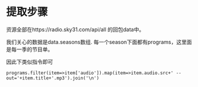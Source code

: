 # 提取步骤

资源全部在https://radio.sky31.com/api/all 的回包data中。

我们关心的数据是data.seasons数组. 每一个season下面都有programs，这里面是每一季的节目单。

因此下类似指令即可

```
programs.filter(item=>item['audio']).map(item=>item.audio.src+' --out='+item.title+'.mp3').join('\n')
```
